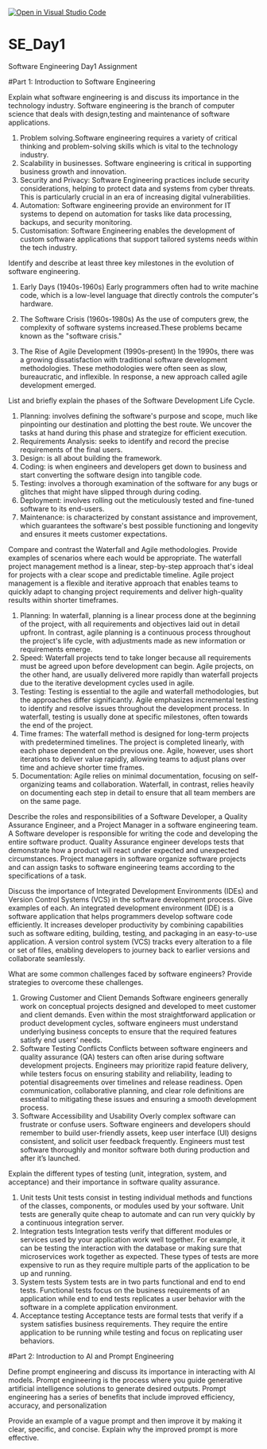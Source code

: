[![Open in Visual Studio Code](https://classroom.github.com/assets/open-in-vscode-2e0aaae1b6195c2367325f4f02e2d04e9abb55f0b24a779b69b11b9e10269abc.svg)](https://classroom.github.com/online_ide?assignment_repo_id=18441570&assignment_repo_type=AssignmentRepo)
# SE_Day1
Software Engineering Day1 Assignment

#Part 1: Introduction to Software Engineering

Explain what software engineering is and discuss its importance in the technology industry.
Software engineering is the branch of computer science that deals with design,testing and maintenance of software applications.
1. Problem solving.Software engineering requires a variety of critical thinking and problem-solving skills which is vital to the technology industry.
2. Scalability in businesses. Software engineering is critical in supporting business growth and innovation.
3. Security and Privacy: Software Engineering practices include security considerations, helping to protect data and systems from cyber threats. This is particularly crucial in an era of increasing digital vulnerabilities.
4. Automation: Software engineering provide an environment for IT systems to depend on automation for tasks like data processing, backups, and security monitoring.
5. Customisation: Software Engineering enables the development of custom software applications that support tailored systems needs within the tech industry. 

Identify and describe at least three key milestones in the evolution of software engineering.
1. Early Days (1940s-1960s)
 Early programmers often had to write machine code, which is a low-level language that directly controls the computer's hardware.
 
2. The Software Crisis (1960s-1980s)
As the use of computers grew, the complexity of software systems increased.These problems became known as the "software crisis."

3. The Rise of Agile Development (1990s-present)
In the 1990s, there was a growing dissatisfaction with traditional software development methodologies. These methodologies were often seen as slow, bureaucratic, and inflexible. In response, a new approach called agile development emerged.

List and briefly explain the phases of the Software Development Life Cycle.
1. Planning: involves defining the software's purpose and scope, much like pinpointing our destination and plotting the best route. We uncover the tasks at hand during this phase and strategize for efficient execution.
2. Requirements Analysis: seeks to identify and record the precise requirements of the final users.
3. Design: is all about building the framework.
4. Coding: is when engineers and developers get down to business and start converting the software design into tangible code.
5. Testing: involves a thorough examination of the software for any bugs or glitches that might have slipped through during coding.
6. Deployment: involves rolling out the meticulously tested and fine-tuned software to its end-users.
7. Maintenance: is characterized by constant assistance and improvement, which guarantees the software's best possible functioning and longevity and ensures it meets customer expectations.


Compare and contrast the Waterfall and Agile methodologies. Provide examples of scenarios where each would be appropriate.
The waterfall project management method is a linear, step-by-step approach that's ideal for projects with a clear scope and predictable timeline.
Agile project management is a flexible and iterative approach that enables teams to quickly adapt to changing project requirements and deliver high-quality results within shorter timeframes.
1. Planning: In waterfall, planning is a linear process done at the beginning of the project, with all requirements and objectives laid out in detail upfront. In contrast, agile planning is a continuous process throughout the project's life cycle, with adjustments made as new information or requirements emerge.
2. Speed: Waterfall projects tend to take longer because all requirements must be agreed upon before development can begin. Agile projects, on the other hand, are usually delivered more rapidly than waterfall projects due to the iterative development cycles used in agile.
3. Testing: Testing is essential to the agile and waterfall methodologies, but the approaches differ significantly. Agile emphasizes incremental testing to identify and resolve issues throughout the development process. In waterfall, testing is usually done at specific milestones, often towards the end of the project.
4. Time frames: The waterfall method is designed for long-term projects with predetermined timelines. The project is completed linearly, with each phase dependent on the previous one. Agile, however, uses short iterations to deliver value rapidly, allowing teams to adjust plans over time and achieve shorter time frames.
5. Documentation: Agile relies on minimal documentation, focusing on self-organizing teams and collaboration. Waterfall, in contrast, relies heavily on documenting each step in detail to ensure that all team members are on the same page.
   
Describe the roles and responsibilities of a Software Developer, a Quality Assurance Engineer, and a Project Manager in a software engineering team.
A Software developer is responsible for writing the code and developing the entire software product. 
Quality Assurance engineer develops tests that demonstrate how a product will react under expected and unexpected circumstances.
Project managers in software organize software projects and can assign tasks to software engineering teams according to the specifications of a task.

Discuss the importance of Integrated Development Environments (IDEs) and Version Control Systems (VCS) in the software development process. Give examples of each.
An integrated development environment (IDE) is a software application that helps programmers develop software code efficiently. It increases developer productivity by combining capabilities such as software editing, building, testing, and packaging in an easy-to-use application.
A version control system (VCS) tracks every alteration to a file or set of files, enabling developers to journey back to earlier versions and collaborate seamlessly. 

What are some common challenges faced by software engineers? Provide strategies to overcome these challenges.
1. Growing Customer and Client Demands
Software engineers generally work on conceptual projects designed and developed to meet customer and client demands. Even within the most straightforward application or product development cycles, software engineers must understand underlying business concepts to ensure that the required features satisfy end users’ needs.
2. Software Testing Conflicts
Conflicts between software engineers and quality assurance (QA) testers can often arise during software development projects. Engineers may prioritize rapid feature delivery, while testers focus on ensuring stability and reliability, leading to potential disagreements over timelines and release readiness. Open communication, collaborative planning, and clear role definitions are essential to mitigating these issues and ensuring a smooth development process.
3. Software Accessibility and Usability
Overly complex software can frustrate or confuse users. Software engineers and developers should remember to build user-friendly assets, keep user interface (UI) designs consistent, and solicit user feedback frequently. Engineers must test software thoroughly and monitor software both during production and after it’s launched.

Explain the different types of testing (unit, integration, system, and acceptance) and their importance in software quality assurance.
1. Unit tests
Unit tests consist in testing individual methods and functions of the classes, components, or modules used by your software. Unit tests are generally quite cheap to automate and can run very quickly by a continuous integration server.
2. Integration tests
Integration tests verify that different modules or services used by your application work well together. For example, it can be testing the interaction with the database or making sure that microservices work together as expected. These types of tests are more expensive to run as they require multiple parts of the application to be up and running.
3. System tests
System tests are in two parts functional and end to end tests. Functional tests focus on the business requirements of an application while end to end tests replicates a user behavior with the software in a complete application environment.
4. Acceptance testing
Acceptance tests are formal tests that verify if a system satisfies business requirements. They require the entire application to be running while testing and focus on replicating user behaviors. 

#Part 2: Introduction to AI and Prompt Engineering


Define prompt engineering and discuss its importance in interacting with AI models.
Prompt engineering is the process where you guide generative artificial intelligence solutions to generate desired outputs. Prompt engineering has a series of benefits that include improved efficiency, accuracy, and personalization

Provide an example of a vague prompt and then improve it by making it clear, specific, and concise. Explain why the improved prompt is more effective.
